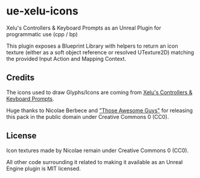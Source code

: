 # ue-xelu-icons

Xelu's Controllers & Keyboard Prompts as an Unreal Plugin for programmatic use (cpp / bp)

This plugin exposes a Blueprint Library with helpers to return an icon texture (either as a soft object reference or resolved UTexture2D) matching the provided Input Action and Mapping Context.

## Credits

The icons used to draw Glyphs/Icons are coming from [Xelu's Controllers & Keyboard Prompts](https://thoseawesomeguys.com/prompts/).

Huge thanks to Nicolae Berbece and ["Those Awesome Guys"](https://thoseawesomeguys.com/) for releasing this pack in the public domain under Creative Commons 0 (CC0).

## License

Icon textures made by Nicolae remain under Creative Commons 0 (CC0).

All other code surrounding it related to making it available as an Unreal Engine plugin is MIT licensed.
